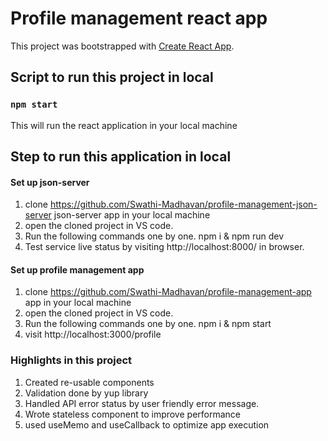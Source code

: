 # Profile management react app

This project was bootstrapped with [Create React App](https://github.com/facebook/create-react-app).

## Script to run this project in local

### `npm start`

This will run the react application in your local machine

## Step to run this application in local

#### Set up json-server

1. clone https://github.com/Swathi-Madhavan/profile-management-json-server json-server app in your local machine
2. open the cloned project in VS code.
3. Run the following commands one by one. npm i & npm run dev
4. Test service live status by visiting http://localhost:8000/ in browser.

#### Set up profile management app

1. clone https://github.com/Swathi-Madhavan/profile-management-app app in your local machine
2. open the cloned project in VS code.
3. Run the following commands one by one. npm i & npm start
4. visit http://localhost:3000/profile

### Highlights in this project

1. Created re-usable components
2. Validation done by yup library
3. Handled API error status by user friendly error message.
4. Wrote stateless component to improve performance
5. used useMemo and useCallback to optimize app execution
